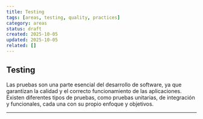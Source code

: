 ```yaml
---
title: Testing
tags: [areas, testing, quality, practices]
category: areas
status: draft
created: 2025-10-05
updated: 2025-10-05
related: []
---
```


## Testing

Las pruebas son una parte esencial del desarrollo de software, ya que garantizan la calidad y el correcto funcionamiento de las aplicaciones. Existen diferentes tipos de pruebas, como pruebas unitarias, de integración y funcionales, cada una con su propio enfoque y objetivos.

---
